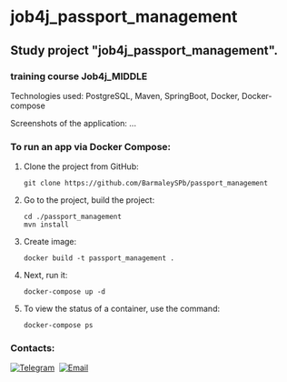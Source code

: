 # job4j_passport_management



## Study project "job4j_passport_management".
### training course Job4j_MIDDLE

Technologies used:
PostgreSQL, Maven, SpringBoot, Docker, Docker-compose

Screenshots of the application:
...

### To run an app via Docker Compose:
1) Clone the project from GitHub:
    ```
   git clone https://github.com/BarmaleySPb/passport_management   
2) Go to the project, build the project:
   ```
   cd ./passport_management
   mvn install
3) Create image:
    ```
   docker build -t passport_management .
4) Next, run it:
    ```
   docker-compose up -d
5) To view the status of a container, use the command:
    ```
   docker-compose ps

### Contacts:
[![Telegram](https://img.shields.io/badge/-telegram-grey?style=flat&logo=telegram&logoColor=white)](https://t.me/Evgeny_Zakharov)&nbsp;
[![Email](https://img.shields.io/badge/@%20email-005FED?style=flat&logo=mail&logoColor=white)](mailto:e.g.zakharov@gmail.com)&nbsp;